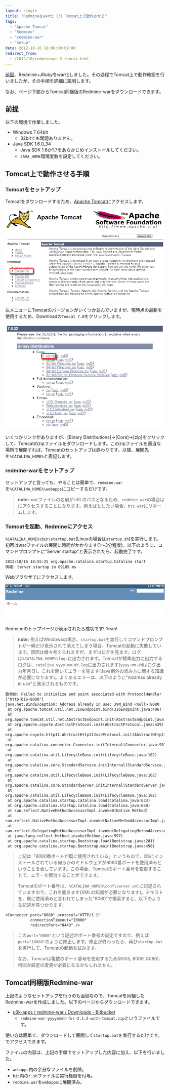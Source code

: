 ```yaml
---
layout: single
title: "Redmineをwar化 (3) Tomcat上で動作させる"
tags:
  - "Apache Tomcat"
  - "Redmine"
  - "redmine-war"
  - "Setup"
date: 2012-10-16 18:06:00+09:00
redirect_from:
  - /2012/10/redminewar-3-tomcat.html
---
```


[前回](http://u6k-apps.blogspot.jp/2012/10/redminewar-2-warblerwar.html)、Redmine+JRubyをwar化しました。その過程でTomcat上で動作確認を行いましたが、その手順を詳細に説明します。

なお、ページ下部からTomcat同梱版のRedmine-warをダウンロードできます。

## 前提

以下の環境で作業しました。

* Windows 7 64bit
    * 32bitでも問題ありません。
* Java SDK 1.6.0_34
    * Java SDK 1.6か1.7をあらかじめインストールしてください。
    * `JAVA_HOME`環境変数を設定してください。

## Tomcat上で動作させる手順

### Tomcatをセットアップ

Tomcatをダウンロードするため、[Apache Tomcat](http://tomcat.apache.org/)にアクセスします。

![](/assets/img/2012-10-16-build-redmine-war-3/001.png)

左メニューにTomcatのバージョンがいくつか並んでいますが、現時点の最新を使用するため、Downloadの`Tomcat 7.0`をクリックします。

![](/assets/img/2012-10-16-build-redmine-war-3/002.png)

いくつかリンクがありますが、[Binary Distributions]→[Core]→[zip]をクリックして、Tomcatのzipファイルをダウンロードします。このzipファイルを適当な場所で展開すれば、Tomcatのセットアップは終わりです。以降、展開先を`%CATALINA_HOME%`と表記します。

### redmine-warをセットアップ

セットアップと言っても、やることは簡単で、`redmine.war`を`%CATALINA_HOME%\webapps`にコピーするだけです。

> **note:** warファイルの名前がURLのパスとなるため、`redmine.war`の場合は[](http://localhost:8080/redmine/)にアクセスすることになります。例えば[](http://localhost:8080/bts/)としたい場合、`bts.war`にリネームします。

### Tomcatを起動、Redmineにアクセス

`%CATALINA_HOME%\bin\startup.bat`(Linuxの場合は`startup.sh`)を実行します。初回はwarファイルの展開に時間がかかります(1～3分程度)。以下のように、コマンドプロンプトに"Server startup"と表示されたら、起動完了です。

```
2012/10/16 18:55:25 org.apache.catalina.startup.Catalina start
情報: Server startup in 69189 ms
```

Webブラウザで[](http://localhost:8080/redmine/)にアクセスします。

![](/assets/img/2012-10-16-build-redmine-war-3/003.png)

Redmineのトップページが表示されたら成功です! Yeah!

> **note:** 例えばWindowsの場合、`startup.bat`を実行してコマンドプロンプトが一瞬だけ表示されて消えてしまう場合、Tomcatの起動に失敗しています。原因は様々考えられますが、まずはログを見ます。ログは`%CATALINA_HOME%\logs`に出力されます。Tomcatが標準出力に出力するログは、`catalina.yyyy-mm-dd.log`に出力されます(`yyyy-mm-dd`はログ出力年月日)。これを開いてエラーを見ます(Java例外の読み方に関する知識が必要になります)。よくあるエラーは、以下のように"Address already in use"と表示されるものです。
```
致命的: Failed to initialize end point associated with ProtocolHandler ["http-bio-8080"]
java.net.BindException: Address already in use: JVM_Bind <null>:8080
 at org.apache.tomcat.util.net.JIoEndpoint.bind(JIoEndpoint.java:406)
 at org.apache.tomcat.util.net.AbstractEndpoint.init(AbstractEndpoint.java:610)
 at org.apache.coyote.AbstractProtocol.init(AbstractProtocol.java:429)
 at org.apache.coyote.http11.AbstractHttp11JsseProtocol.init(AbstractHttp11JsseProtocol.java:119)
 at org.apache.catalina.connector.Connector.initInternal(Connector.java:981)
 at org.apache.catalina.util.LifecycleBase.init(LifecycleBase.java:102)
 at org.apache.catalina.core.StandardService.initInternal(StandardService.java:559)
 at org.apache.catalina.util.LifecycleBase.init(LifecycleBase.java:102)
 at org.apache.catalina.core.StandardServer.initInternal(StandardServer.java:814)
 at org.apache.catalina.util.LifecycleBase.init(LifecycleBase.java:102)
 at org.apache.catalina.startup.Catalina.load(Catalina.java:633)
 at org.apache.catalina.startup.Catalina.load(Catalina.java:658)
 at sun.reflect.NativeMethodAccessorImpl.invoke0(Native Method)
 at sun.reflect.NativeMethodAccessorImpl.invoke(NativeMethodAccessorImpl.java:39)
 at sun.reflect.DelegatingMethodAccessorImpl.invoke(DelegatingMethodAccessorImpl.java:25)
 at java.lang.reflect.Method.invoke(Method.java:597)
 at org.apache.catalina.startup.Bootstrap.load(Bootstrap.java:281)
 at org.apache.catalina.startup.Bootstrap.main(Bootstrap.java:450)
```
> 上記は「8080番ポートが既に使用されている」というもので、OSにインストールされている何らかのミドルウェアが8080番ポートを使用済みということを表しています。この場合、Tomcatのポート番号を変更することで、エラーを解消することができます。
>
> Tomcatのポート番号は、`%CATALINA_HOME%\conf\server.xml`に記述されていますので、これを開きます(XMLの知識が必要になります)。テキストを、既に使用済みと言われてしまった"8080"で検索すると、以下のような記述が見つかります。
```
<Connector port="8080" protocol="HTTP/1.1"
           connectionTimeout="20000"
           redirectPort="8443" />
```
> この`port="8080"`という記述がポート番号の設定ですので、例えば`port="18080"`のように修正します。修正が終わったら、再び`startup.bat`を実行して、Tomcatの起動を試みます。
>
> なお、Tomcatは複数のポート番号を使用するため(8005, 8009, 8080)、何回か設定の変更が必要になるかもしれません。

## Tomcat同梱版Redmine-war

上記のようなセットアップを行うのも面倒なので、Tomcatを同梱したRedmine-warを作成しました。以下のページからダウンロードできます。

* [u6k-apps / redmine-war / Downloads - Bitbucket](https://bitbucket.org/u6kapps/redmine-war/downloads)
    * `redmine-war-yyyymmdd-for-2.1.2-with-tomcat.zip`というファイルです。

使い方は簡単で、ダウンロードして展開して`startup.bat`を実行するだけです。[](http://localhost:8080/redmine/)でアクセスできます。

ファイルの内容は、上記の手順でセットアップした内容に加え、以下を行いました。

* `webapps`内の余分なファイルを削除。
* `bin`内の`*.sh`ファイルに実行権限を付与。
* `redmine.war`を`webapps`に展開済み。
